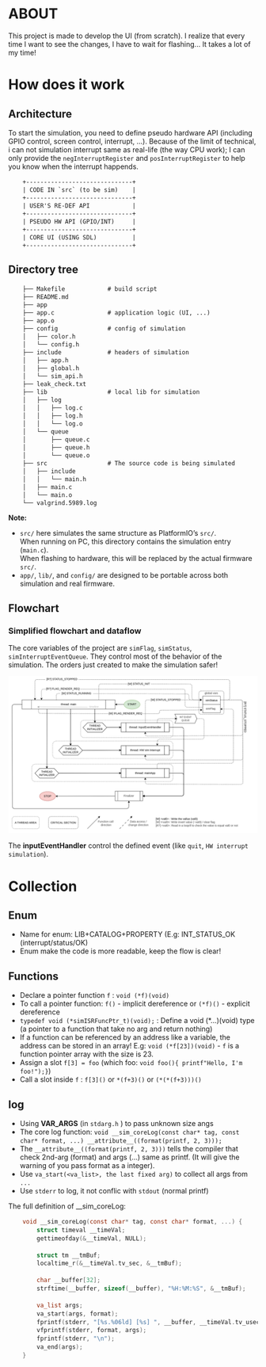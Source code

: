 # ABOUT

This project is made to develop the UI (from scratch). I realize that every time I want to see the changes, I have to wait for flashing... It takes a lot of my time!

# How does it work

## Architecture

To start the simulation, you need to define pseudo hardware API (including GPIO control, screen control, interrupt, ...). Because of the limit of technical, i can not simulation interrupt same as real-life (the way CPU work); I can only provide the `negInterruptRegister` and `posInterruptRegister` to help you know when the interrupt happends. 

```
    +------------------------------+
    | CODE IN `src` (to be sim)    |
    +------------------------------+
    | USER'S RE-DEF API            |
    +------------------------------+
    | PSEUDO HW API (GPIO/INT)     |
    +------------------------------+
    | CORE UI (USING SDL)          |
    +------------------------------+
```

## Directory tree

```
    ├── Makefile            # build script
    ├── README.md
    ├── app
    ├── app.c               # application logic (UI, ...)
    ├── app.o
    ├── config              # config of simulation
    │   ├── color.h
    │   └── config.h
    ├── include             # headers of simulation
    │   ├── app.h
    │   ├── global.h
    │   └── sim_api.h
    ├── leak_check.txt
    ├── lib                 # local lib for simulation
    │   ├── log
    │   │   ├── log.c
    │   │   ├── log.h
    │   │   └── log.o
    │   └── queue
    │       ├── queue.c
    │       ├── queue.h
    │       └── queue.o
    ├── src                 # The source code is being simulated
    │   ├── include
    │   │   └── main.h
    │   ├── main.c
    │   └── main.o
    └── valgrind.5989.log
```

**Note:**  
- `src/` here simulates the same structure as PlatformIO’s `src/`.  
  When running on PC, this directory contains the simulation entry (`main.c`).  
  When flashing to hardware, this will be replaced by the actual firmware `src/`.  
- `app/`, `lib/`, and `config/` are designed to be portable across both simulation and real firmware.  

## Flowchart

### Simplified flowchart and dataflow

The core variables of the project are  `simFlag`, `simStatus`, `simInterruptEventQueue`. They control most of the behavior of the simulation. The orders just created to make the simulation safer!

![flowchart](imgs/image.png)

The **inputEventHandler** control the defined event (like `quit`, `HW interrupt simulation`).

# Collection

## Enum

- Name for enum: LIB+CATALOG+PROPERTY (E.g: INT_STATUS_OK (interrupt/status/OK)
- Enum make the code is more readable, keep the flow is clear!

## Functions

- Declare a pointer function `f` : `void (*f)(void)`  
- To call a pointer function: `f()` - implicit dereference or `(*f)()` - explicit dereference
- `typedef void (*simISRFuncPtr_t)(void);` : Define a void (*...)(void) type (a pointer to a function that take no arg and return nothing)
- If a function can be referenced by an address like a variable, the address can be stored in an array! E.g: `void (*f[23])(void)` - `f` is a function pointer array with the size is 23.
- Assign a slot `f[3] = foo` (which foo: `void foo(){ printf"Hello, I'm foo!");}`)
- Call a slot inside `f` : `f[3]()` or `*(f+3)()` or `(*(*(f+3)))()`

## log

- Using __VAR_ARGS__ (in  `stdarg.h` ) to pass unknown size angs
- The core log function: `void __sim_coreLog(const char* tag, const char* format, ...) __attribute__((format(printf, 2, 3)));`
- The `__attribute__((format(printf, 2, 3)))` tells the compiler that check 2nd-arg (format) and args (...) same as printf. (It will give the warning of you pass format as a integer).
- Use `va_start(<va_list>, the last fixed arg)` to collect all args from `...`
- Use `stderr` to log, it not conflic with `stdout` (normal printf) 

The full definition of __sim_coreLog:
```C
    void __sim_coreLog(const char* tag, const char* format, ...) {
        struct timeval __timeVal;
        gettimeofday(&__timeVal, NULL);

        struct tm __tmBuf;
        localtime_r(&__timeVal.tv_sec, &__tmBuf);

        char __buffer[32];
        strftime(__buffer, sizeof(__buffer), "%H:%M:%S", &__tmBuf);

        va_list args;
        va_start(args, format);
        fprintf(stderr, "[%s.%06ld] [%s] ", __buffer, __timeVal.tv_usec, tag);
        vfprintf(stderr, format, args);
        fprintf(stderr, "\n");
        va_end(args);
    }
```
